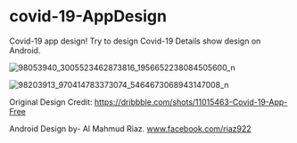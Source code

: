 # covid-19-AppDesign
Covid-19 app design!
Try to design Covid-19 Details show design on Android.

![98053940_3005523462873816_1956652238084505600_n](https://user-images.githubusercontent.com/58476836/82156036-b78bcf00-989a-11ea-85ed-e73b60b440cf.jpg)

![98203913_970414783373074_5464673068943147008_n](https://user-images.githubusercontent.com/58476836/82156071-eace5e00-989a-11ea-9910-a21dd6f308bc.jpg)

Original Design Credit: https://dribbble.com/shots/11015463-Covid-19-App-Free

Android Design by- 
Al Mahmud Riaz.
www.facebook.com/riaz922
